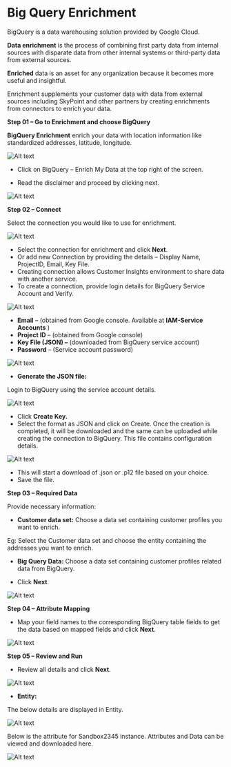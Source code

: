 # **Big Query Enrichment**

BigQuery is a data warehousing solution provided by Google Cloud.

**Data enrichment**  is the process of combining first party data from internal sources with disparate data from other internal systems or third-party data from external sources.

**Enriched**  data is an asset for any organization because it becomes more useful and insightful.

Enrichment supplements your customer data with data from external sources including SkyPoint and other partners by creating enrichments from connectors to enrich your data.

**Step 01 – Go to Enrichment and choose BigQuery**

**BigQuery Enrichment** enrich your data with location information like standardized addresses, latitude, longitude.



![Alt text](https://github.com/skypointcloud/platform/blob/master/docs/doc_snippets/Enrichment.png?raw=true)




- Click on BigQuery – Enrich My Data at the top right of the screen.

- Read the disclaimer and proceed by clicking next.



![Alt text](https://github.com/skypointcloud/platform/blob/master/docs/doc_snippets/Step1-%20Overview.png?raw=true)




**Step 02 – Connect**

Select the connection you would like to use for enrichment.



![Alt text](https://github.com/skypointcloud/platform/blob/master/docs/doc_snippets/Step%202-%20Connect.png?raw=true)



- Select the connection for enrichment and click  **Next**.
- Or add new Connection by providing the details – Display Name, ProjectID, Email, Key File.
- Creating connection allows Customer Insights environment to share data with another service.
- To create a connection, provide login details for BigQuery Service Account and Verify.



![Alt text](https://github.com/skypointcloud/platform/blob/master/docs/doc_snippets/Create%20connection.png?raw=true)




- **Email** – (obtained from Google console. Available at **IAM-Service Accounts** )
- **Project ID** – (obtained from Google console)
- **Key File (JSON) –** (downloaded from BigQuery service account)
- **Password** – (Service account password)



![Alt text](https://github.com/skypointcloud/platform/blob/master/docs/doc_snippets/Service%20Account.png?raw=true)




- **Generate the JSON file:**

Login to BigQuery using the service account details.



![Alt text](https://github.com/skypointcloud/platform/blob/master/docs/doc_snippets/Key%20Creation.png?raw=true)



- Click **Create Key.**
- Select the format as JSON and click on Create. Once the creation is completed, it will be downloaded and the same can be uploaded while creating the connection to BigQuery. This file contains configuration details.




![Alt text](https://github.com/skypointcloud/platform/blob/master/docs/doc_snippets/Select_key_format.png?raw=true)



- This will start a download of .json or .p12 file based on your choice.
- Save the file.

**Step 03 – Required Data**

Provide necessary information:

- **Customer data set:** Choose a data set containing customer profiles you want to enrich.

Eg: Select the Customer data set and choose the entity containing the addresses you want to enrich.

- **Big Query Data:** Choose a data set containing customer profiles related data from BigQuery.

- Click **Next**.



![Alt text](https://github.com/skypointcloud/platform/blob/master/docs/doc_snippets/Step%203-%20Required%20Data.png?raw=true)




**Step 04 – Attribute Mapping**

- Map your field names to the corresponding BigQuery table fields to get the data based on mapped fields and click **Next**.



![Alt text](https://github.com/skypointcloud/platform/blob/master/docs/doc_snippets/Step%204-%20Attribute%20Mapping.png?raw=true)




**Step 05 – Review and Run**

- Review all details and click **Next**.



![Alt text](https://github.com/skypointcloud/platform/blob/master/docs/doc_snippets/Step%205-%20Review.png?raw=true)




- **Entity:**

The below details are displayed in Entity.



![Alt text](https://github.com/skypointcloud/platform/blob/master/docs/doc_snippets/Entity_BigQuery.png?raw=true)



Below is the attribute for Sandbox2345 instance. Attributes and Data can be viewed and downloaded here.



![Alt text](https://github.com/skypointcloud/platform/blob/master/docs/doc_snippets/Entity_download.png?raw=true)

